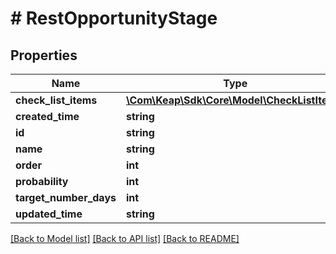 # # RestOpportunityStage

## Properties

Name | Type | Description | Notes
------------ | ------------- | ------------- | -------------
**check_list_items** | [**\Com\Keap\Sdk\Core\Model\CheckListItem[]**](CheckListItem.md) |  | [optional]
**created_time** | **string** |  | [optional]
**id** | **string** |  | [optional]
**name** | **string** |  | [optional]
**order** | **int** |  | [optional]
**probability** | **int** |  | [optional]
**target_number_days** | **int** |  | [optional]
**updated_time** | **string** |  | [optional]

[[Back to Model list]](../../README.md#models) [[Back to API list]](../../README.md#endpoints) [[Back to README]](../../README.md)
